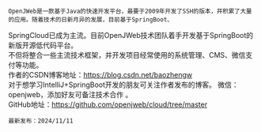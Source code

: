     OpenJWeb是一款基于Java的快速开发平台，最要于2009年开发了SSH的版本，并积累了大量的应用。随着技术的日新月异的发展，目前基于SpringBoot、  
SpringCloud已成为主流。目前OpenJWeb技术团队着手开发基于SpringBoot的新版开源低代码平台。  
不但将整合一些主流技术框架，并开发项目经常使用的系统管理、CMS、微信支付等功能。  
    作者的CSDN博客地址：https://blog.csdn.net/baozhengw  
    对于想学习IntelliJ+SpringBoot开发的朋友可关注作者发布的博客。
    微信：openjweb，添加好友可备注技术合作 。  
    GitHub地址：https://github.com/openjweb/cloud/tree/master

    最新发布：2024/11/11

